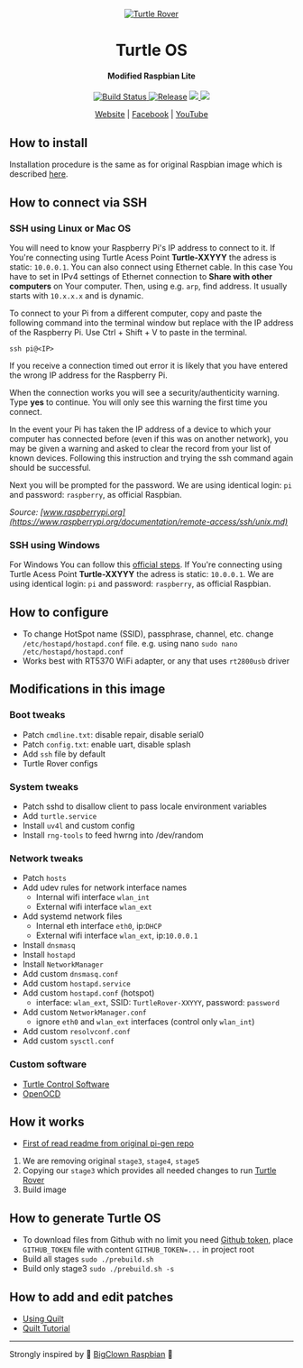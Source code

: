 <p align="center">
  <a href="http://turtlerover.com" alt="Turtle Rover"><img src="https://avatars3.githubusercontent.com/u/36553642?s=84&v=4" alt="Turtle Rover" /></a>
</p>
<h1 align="center">Turtle OS</h1>
<h4 align="center">Modified Raspbian Lite</h4>

<p align="center">
  <a href="https://travis-ci.org/TurtleRover/turtleos">
    <img src="https://travis-ci.org/TurtleRover/turtleos.svg?branch=master" alt="Build Status">
  </a>
  <a href="https://github.com/TurtleRover/turtleos/releases">
    <img src="https://img.shields.io/github/release/TurtleRover/turtleos.svg" alt="Release"></a>
  <a href="https://github.com/TurtleRover/turtleos/blob/master/LICENSE">
      <img src="https://img.shields.io/github/license/TurtleRover/turtleos.svg">
  </a>
  <a href="https://twitter.com/TurtleRover">
    <img src="https://img.shields.io/twitter/follow/TurtleRover.svg?style=social&label=Follow">
  </a>
</p>
<p align="center">
  <a href="http://turtlerover.com" alt="Website">Website</a> |
  <a href="https://www.facebook.com/TurtleRover/" alt="Facebook">Facebook</a> |
  <a href="https://www.youtube.com/channel/UCxukvEct3wP0S5FACa3uelA" alt="YouTube">YouTube</a>
</p>

## How to install
Installation procedure is the same as for original Raspbian image which is described [here](https://www.raspberrypi.org/documentation/installation/installing-images/).

## How to connect via SSH
### SSH using Linux or Mac OS
You will need to know your Raspberry Pi's IP address to connect to it. If You're connecting using Turtle Acess Point **Turtle-XXYYY** the adress is static: `10.0.0.1`. You can also connect using Ethernet cable. In this case You have to set in IPv4 settings of Ethernet connection to **Share with other computers** on Your computer. Then, using e.g. `arp`, find address. It usually starts with `10.x.x.x` and is dynamic.

To connect to your Pi from a different computer, copy and paste the following command into the terminal window but replace <IP> with the IP address of the Raspberry Pi. Use Ctrl + Shift + V to paste in the terminal.

`ssh pi@<IP>`

If you receive a connection timed out error it is likely that you have entered the wrong IP address for the Raspberry Pi.

When the connection works you will see a security/authenticity warning. Type **yes** to continue. You will only see this warning the first time you connect.

In the event your Pi has taken the IP address of a device to which your computer has connected before (even if this was on another network), you may be given a warning and asked to clear the record from your list of known devices. Following this instruction and trying the ssh command again should be successful.

Next you will be prompted for the password. We are using identical login: `pi` and password: `raspberry`, as official Raspbian.

_Source: [www.raspberrypi.org](https://www.raspberrypi.org/documentation/remote-access/ssh/unix.md)_

### SSH using Windows
For Windows You can follow this [official steps](https://www.raspberrypi.org/documentation/remote-access/ssh/windows.md).
If You're connecting using Turtle Acess Point **Turtle-XXYYY** the adress is static: `10.0.0.1`.
We are using identical login: `pi` and password: `raspberry`, as official Raspbian.

## How to configure
 * To change HotSpot name (SSID), passphrase, channel, etc. change `/etc/hostapd/hostapd.conf` file. e.g. using nano `sudo nano /etc/hostapd/hostapd.conf`
 * Works best with RT5370 WiFi adapter, or any that uses `rt2800usb` driver

## Modifications in this image
### Boot tweaks
 * Patch `cmdline.txt`: disable repair, disable serial0
 * Patch `config.txt`: enable uart, disable splash
 * Add `ssh` file by default
 * Turtle Rover configs
### System tweaks
 * Patch sshd to disallow client to pass locale environment variables
 * Add `turtle.service`
 * Install `uv4l` and custom config
 * Install `rng-tools` to feed hwrng into /dev/random
### Network tweaks
 * Patch `hosts`
 * Add udev rules for network interface names
    * Internal wifi interface `wlan_int`
    * External wifi interface `wlan_ext`
 * Add systemd network files
    * Internal eth interface `eth0`, ip:`DHCP`
    * External wifi interface `wlan_ext`, ip:`10.0.0.1`
 * Install `dnsmasq`
 * Install `hostapd`
 * Install `NetworkManager`
 * Add custom `dnsmasq.conf`
 * Add custom `hostapd.service`
 * Add custom `hostapd.conf` (hotspot)
    * interface: `wlan_ext`, SSID: `TurtleRover-XXYYY`, password: `password`
 * Add custom `NetworkManager.conf`
    * ignore `eth0` and `wlan_ext` interfaces (control only `wlan_int`)
 * Add custom `resolvconf.conf`
 * Add custom `sysctl.conf`

### Custom software
 * [Turtle Control Software](https://github.com/TurtleRover/tcs)
 * [OpenOCD](https://github.com/TurtleRover/openocd)

## How it works
 * [First of read readme from original pi-gen repo](https://github.com/RPi-Distro/pi-gen)
 1. We are removing original `stage3`, `stage4`, `stage5`
 2. Copying our `stage3` which provides all needed changes to run [Turtle Rover](http://turtlerover.com)
 3. Build image

## How to generate Turtle OS
 * To download files from Github with no limit you need [Github token](https://help.github.com/articles/creating-a-personal-access-token-for-the-command-line/), place `GITHUB_TOKEN` file with content `GITHUB_TOKEN=...` in project root
 * Build all stages `sudo ./prebuild.sh`
 * Build only stage3 `sudo ./prebuild.sh -s`

## How to add and edit patches
 * [Using Quilt](https://wiki.debian.org/UsingQuilt)
 * [Quilt Tutorial](http://www.shakthimaan.com/downloads/glv/quilt-tutorial/quilt-doc.pdf)


---
Strongly inspired by 🤡 [BigClown Raspbian](https://github.com/bigclownlabs/bc-raspbian) 🤡
